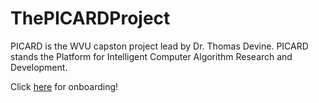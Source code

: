 # ThePICARDProject

PICARD is the WVU capston project lead by Dr. Thomas Devine. PICARD stands the Platform for Intelligent Computer Algorithm Research and Development.

Click [here](https://github.com/ThePICARDProject/Onboarding) for onboarding!
